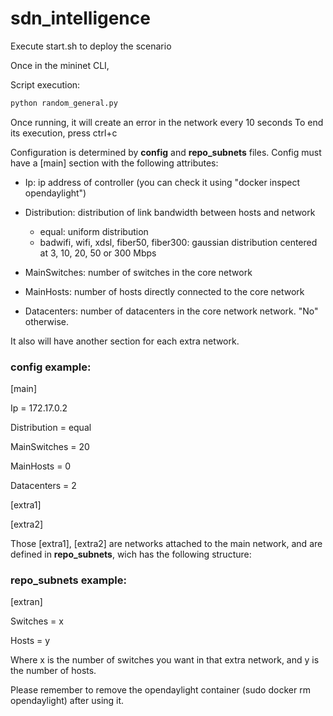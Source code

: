 # sdn_intelligence
Execute start.sh to deploy the scenario

Once in the mininet CLI, 

Script execution:

```sh
python random_general.py
```
Once running, it will create an error in the network every 10 seconds
To end its execution, press ctrl+c

Configuration is determined by **config** and **repo_subnets** files. Config must have a [main] section with the following attributes:

- Ip: ip address of controller (you can check it using "docker inspect opendaylight")
- Distribution: distribution of link bandwidth between hosts and network
	- equal: uniform distribution
	- badwifi, wifi, xdsl, fiber50, fiber300: gaussian distribution centered at 3, 10, 20, 50 or 300 Mbps

- MainSwitches: number of switches in the core network
- MainHosts: number of hosts directly connected to the core network
- Datacenters: number of datacenters in the core network
network. "No" otherwise.

It also will have another section for each extra network.

### config example:

[main]

Ip = 172.17.0.2

Distribution = equal

MainSwitches = 20

MainHosts = 0

Datacenters = 2

[extra1]

[extra2]

Those [extra1], [extra2] are networks attached to the main network, and are defined in **repo_subnets**,
wich has the following structure:

### repo_subnets example:

[extran]

Switches = x

Hosts = y

Where x is the number of switches you want in that extra network, and y is the number of hosts.

Please remember to remove the opendaylight container (sudo docker rm opendaylight) after using it.
